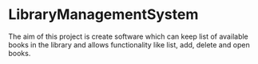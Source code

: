 # LibraryManagementSystem
The aim of this project is create software which can keep list of available books in the library and allows functionality like list, add, delete and open books.
